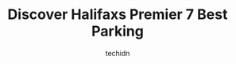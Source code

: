 ---
layout: ampstory
image: https://i0.wp.com/www.auto.or.id/wp-content/uploads/2023/06/parking-indigo-halifax-1991-brunswick-street-0-halifax-1686324189.jpeg?resize=640,853
author: techidn
featured: false
description: Halifax, Nova Scotia, Canada is a haven for Parking enthusiasts, boasting an impressive array of 7 top-notch establishments. Whether youre a seasoned connoisseur or simply curious to explor
title: Discover Halifaxs Premier 7 Best Parking
cover:
   title: Discover Halifaxs Premier 7 Best Parking
   subtitle: AUTO.OR.ID
   background: https://www.auto.or.id/wp-content/uploads/2023/06/parking-indigo-halifax-1991-brunswick-street-0-halifax-1686324189.jpeg

pages: 
 - layout: thirds
   top: <h1>#1 Metro Park (Parking)</h1>
   bottom: "<p>No issues so far, parked here multiple times when i visit Halifax. And one heck of a view from the top shelf...😁</p>"
   background: https://www.auto.or.id/wp-content/uploads/2023/06/parking-indigo-halifax-1991-brunswick-street-1-halifax-1686324191.jpeg
   backgroundblur: true
 - layout: thirds
   top: <h1>#2 Park Lane Parkade</h1>
   bottom: "<p>5550 Annandale St, Halifax, NS B3J 3T6, Canada</p>"
   background: https://www.auto.or.id/wp-content/uploads/2023/06/parking-indigo-halifax-1991-brunswick-street-2-halifax-1686324191.jpeg
   cta:
      link: https://www.auto.or.id/discover-halifaxs-premier-7-best-parking/
      text: Discover Halifaxs Premier 7 Best Parking
 - layout: thirds
   top: <h1>#3 Parking Indigo Halifax - 1991 Brunswick Street</h1>
   bottom: "<p>1991 Brunswick St, Halifax, NS B3J 3J8, Canada</p>"
   background: https://images.unsplash.com/photo-1504887764023-6f27056d186c?ixlib=rb-4.0.3&ixid=MnwxMjA3fDB8MHxwaG90by1wYWdlfHx8fGVufDB8fHx8&auto=format&fit=crop&w=640&h=853&q=80
   cta:
      link: https://www.auto.or.id/discover-halifaxs-premier-7-best-parking/
      text: Discover Halifaxs Premier 7 Best Parking
 - layout: thirds
   top: <h1>#4 Parking Indigo Halifax - Purdys Wharf</h1>
   bottom: "<p>1977 Upper Water St, Halifax, NS B3J 3N3, Canada</p>"
   background: https://images.unsplash.com/photo-1576933694662-fd6790fe98e9?ixlib=rb-4.0.3&ixid=MnwxMjA3fDB8MHxwaG90by1wYWdlfHx8fGVufDB8fHx8&auto=format&fit=crop&w=640&h=853&q=80
   cta:
      link: https://www.auto.or.id/discover-halifaxs-premier-7-best-parking/
      text: Discover Halifaxs Premier 7 Best Parking
 - layout: thirds
   top: <h1>#5 Parking Indigo Halifax - Garrison Grounds</h1>
   bottom: "<p>Garrison Grounds, 5425 Sackville St, Halifax, NS B3H 0A4, Canada</p>"
   background: https://images.unsplash.com/photo-1640168822478-3e59ab26add1?ixlib=rb-4.0.3&ixid=MnwxMjA3fDB8MHxwaG90by1wYWdlfHx8fGVufDB8fHx8&auto=format&fit=crop&w=640&h=853&q=80
   cta:
      link: https://www.auto.or.id/discover-halifaxs-premier-7-best-parking/
      text: Discover Halifaxs Premier 7 Best Parking
 - layout: thirds
   top: <h1>#6 Parking Indigo Halifax - Marriott Harbourfront</h1>
   bottom: "<p>1919 Upper Water St, Halifax, NS B3J 3J5, Canada</p>"
   background: https://images.unsplash.com/photo-1567808291548-fc3ee04dbcf0?ixlib=rb-4.0.3&ixid=MnwxMjA3fDB8MHxwaG90by1wYWdlfHx8fGVufDB8fHx8&auto=format&fit=crop&w=640&h=853&q=80
   cta:
      link: https://www.auto.or.id/discover-halifaxs-premier-7-best-parking/
      text: Discover Halifaxs Premier 7 Best Parking
 - layout: thirds
   top: <h1>#7 2021 Brunswick St Garage</h1>
   bottom: "<p>2021 Brunswick St, Halifax, NS B3K 2Y5, Canada</p>"
   background: https://images.unsplash.com/photo-1637160969718-6618307797f4?ixlib=rb-4.0.3&ixid=MnwxMjA3fDB8MHxwaG90by1wYWdlfHx8fGVufDB8fHx8&auto=format&fit=crop&w=640&h=853&q=80
   cta:
      link: https://www.auto.or.id/discover-halifaxs-premier-7-best-parking/
      text: Discover Halifaxs Premier 7 Best Parking
 - layout: thirds
   middle: Continue reading...
   background: https://images.unsplash.com/photo-1494697536454-6f39e2cc972d?ixlib=rb-4.0.3&ixid=MnwxMjA3fDB8MHxwaG90by1wYWdlfHx8fGVufDB8fHx8&auto=format&fit=crop&w=640&h=853&q=80
   cta:
      link: https://www.auto.or.id/discover-halifaxs-premier-7-best-parking/
      text: Discover Halifaxs Premier 7 Best Parking

---